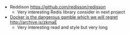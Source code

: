 * Reddison https://github.com/redisson/redisson
  * Very interesting Redis library consider in next project
* [Docker is the dangerous gamble which we will regret](https://archive.is/o/zkmaE/www.smashcompany.com/technology/docker-is-a-dangerous-gamble-which-we-will-regret)  http://archive.is/zkmaE
  * Very interesting read and style but very long
